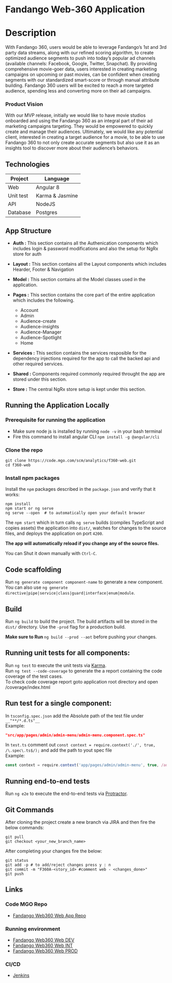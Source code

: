 # Fandango Web-360 Application

# Description

With Fandango 360, users would be able to leverage Fandango’s 1st and 3rd party data streams, along with our refined scoring algorithm, to create optimized audience segments to push into today’s popular ad channels (available channels: Facebook, Google, Twitter, Snapchat).
By providing comprehensive movie-goer data, users interested in creating marketing campaigns on upcoming or past movies, can be confident when creating segments with our standardized smart-score or through manual attribute building. Fandango 360 users will be excited to reach a more targeted audience, spending less and converting more on their ad campaigns. </br>
### Product Vision
With our MVP release, initially we would like to have movie studios onboarded and using the Fandango 360 as an integral part of their ad marketing campaigns targeting. They would be empowered to quickly create and manage their audiences.
Ultimately, we would like any potential client, interested in creating a target audience for a movie, to be able to use Fandango 360 to not only create accurate segments but also use it as an insights tool to discover more about their audience’s behaviors.

## Technologies

Project | Language
------------ | -------------
Web | Angular 8
Unit test |Karma & Jasmine 
API | NodeJS
Database |Postgres

## App Structure

- **Auth :**
    This section contains all the Authenication components which includes login & password modifications and also the setup for NgRx store for auth

- **Layout :**
    This section contains all the Layout components which includes Hearder, Footer & Navigation

- **Model :**
    This section contains all the Model classes used in the application.

- **Pages :**
    This section contains the core part of the entire application which includes the following.
    - Account
    - Admin
    - Audience-create
    - Audience-insights
    - Audience-Manager
    - Audience-Spotlight
    - Home

- **Services :**
    This section contains the services resposible for the dependency injections required for the app to call the backed api and other required services.

- **Shared :**
    Components required commonly required throught the app are stored under this section.

- **Store :**
    The central NgRx store setup is kept under this section.


## Running the Application Locally

### Prerequisite for running the application
 - Make sure node js is installed by running `node -v` in your bash terminal
 - Fire this command to install angular CLI `npm install -g @angular/cli`

### Clone the repo

```shell
git clone https://code.mgo.com/scm/analytics/f360-web.git
cd f360-web
```

### Install npm packages

Install the `npm` packages described in the `package.json` and verify that it works:

```shell
npm install
npm start or ng serve
ng serve --open  # to automatically open your default browser
```

The `npm start` which in turn calls `ng serve` builds (compiles TypeScript and copies assets) the application into `dist/`, watches for changes to the source files, and deploys the application on port `4200`. 

**The app will automatically reload if you change any of the source files.**

You can Shut it down manually with `Ctrl-C`.

## Code scaffolding

Run `ng generate component component-name` to generate a new component. You can also use `ng generate directive|pipe|service|class|guard|interface|enum|module`.

## Build

Run `ng build` to build the project. The build artifacts will be stored in the `dist/` directory. Use the `-prod` flag for a production build.

<b> Make sure to Run </b> `ng build --prod --aot` before pushing your changes.

## Running unit tests for all components:

Run `ng test` to execute the unit tests via [Karma](https://karma-runner.github.io). <br>
Run `ng test --code-coverage` to generate the a report containing the code coverage of the test cases. <br>
To check code coverage report goto application root directory and open /coverage/index.html<br>

## Run test for a single component:
In `tsconfig.spec.json` add the Absolute path of the test file under ```__"**/*.d.ts"__  ``` <br>
Example: 
```json
"src/app/pages/admin/admin-menu/admin-menu.component.spec.ts"
```
In `test.ts` comment out ```const context = require.context('./', true, /\.spec\.ts$/);``` and add the path to yout spec file <br>
Example: 
```javascript
const context = require.context('app/pages/admin/admin-menu', true, /admin-menu.component\.spec\.ts$/);
```
## Running end-to-end tests

Run `ng e2e` to execute the end-to-end tests via [Protractor](http://www.protractortest.org/).

## Git Commands

After cloning the project create a new branch via JIRA and then fire the below commands:

```shell
git pull
git checkout <your_new_branch_name>
```
After completing your changes fire the below:

```shell
git status
git add -p # to add/reject changes press y : n
git commit -m "F360A-<story_id> #comment web - <changes_done>"
git push
```

## Links
### Code MGO Repo
- [Fandango Web360 Web App Repo](https://code.mgo.com/projects/ANALYTICS/repos/f360-web/browse "360 Web App")
### Running environment
- [Fandango Web360 Web DEV](http://fd-bi-f360-ui-dpe.s3-website-us-west-2.amazonaws.com/ "360 Web DEV")
- [Fandango Web360 Web INT](https://int-360.fandango.com/ "360 Web INT")
- [Fandango Web360 Web PROD](https://360.fandango.com/auth/login "360 Web PROD")
### CI/CD
- [Jenkins](http://10.13.33.48/ "Jenkins")
